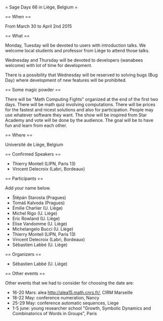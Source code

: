 = Sage Days 66 in Liège, Belgium =

== When ==

From March 30 to April 2nd 2015

== What ==

Monday, Tuesday will be devoted to users with introduction talks. We welcome local students and professor from Liège to attend those talks.

Wednesday and Thursday will be devoted to developers (wanabees welcome) with lot of time for development.

There is a possibility that Wednesday will be reserved to solving bugs (Bug Day) where development of new features will be prohibited.

== Some magic powder ==

There will be "Math Computing Fights" organized at the end of the first two days. There will be math quiz involving computations. There will be prices for the fastest and nicest solutions and also for participation. People may use whatever software they want. The show will be inspired from Star Academy and vote will be done by the audience. The goal will be to have fun and learn from each other.

== Where ==

Université de Liège, Belgium

== Confirmed Speakers ==

 * Thierry Monteil (LIPN, Paris 13)
 * Vincent Delecroix (Labri, Bordeaux)

== Participants ==

Add your name below.

 * Štěpán Starosta (Pragues)
 * Tomáš Kalvoda (Pragues)
 * Émilie Charlier (U. Liège)
 * Michel Rigo (U. Liège)
 * Eric Rowland (U. Liège)
 * Elise Vandomme (U. Liège)
 * Michelangelo Bucci (U. Liège)
 * Thierry Monteil (LIPN, Paris 13)
 * Vincent Delecroix (Labri, Bordeaux)
 * Sébastien Labbé (U. Liège)

== Organizers ==

 * Sébastien Labbé (U. Liège)

== Other events ==

Other events that we had to consider for choosing the date are:

 * 16-20 Mars: alea http://alea15.math.cnrs.fr/, CIRM Marseille
 * 18-22 May: conference numeration, Nancy
 * 25-29 May: conference automatic sequences, Liege
 * 1-5 june: young researcher school "Growth, Symbolic Dynamics and Combinatorics of Words in Groups", Paris
